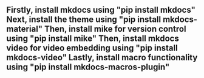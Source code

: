 Firstly, install mkdocs using "pip install mkdocs"
Next, install the theme using "pip install mkdocs-material"
Then, install mike for version control using "pip install mike"
Then, install mkdocs video for video embedding using "pip install mkdocs-video"
Lastly, install macro functionality using "pip install mkdocs-macros-plugin"
---